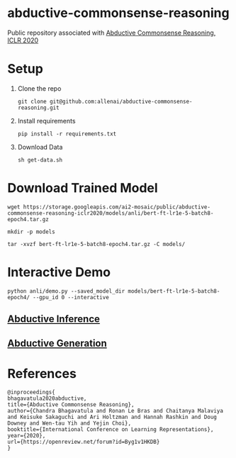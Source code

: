 # abductive-commonsense-reasoning
Public repository associated with [Abductive Commonsense Reasoning, ICLR 2020](https://arxiv.org/abs/1908.05739)


# Setup

1. Clone the repo
    ```
    git clone git@github.com:allenai/abductive-commonsense-reasoning.git
    ```
2. Install requirements
    ```
   pip install -r requirements.txt
   ```
3. Download Data
    ```
    sh get-data.sh
    ```

# Download Trained Model
```
wget https://storage.googleapis.com/ai2-mosaic/public/abductive-commonsense-reasoning-iclr2020/models/anli/bert-ft-lr1e-5-batch8-epoch4.tar.gz

mkdir -p models

tar -xvzf bert-ft-lr1e-5-batch8-epoch4.tar.gz -C models/
```

# Interactive Demo
```
python anli/demo.py --saved_model_dir models/bert-ft-lr1e-5-batch8-epoch4/ --gpu_id 0 --interactive
```

## [Abductive Inference](anli/README.md)
## [Abductive Generation](anlg/README.md)

# References
```
@inproceedings{
bhagavatula2020abductive,
title={Abductive Commonsense Reasoning},
author={Chandra Bhagavatula and Ronan Le Bras and Chaitanya Malaviya and Keisuke Sakaguchi and Ari Holtzman and Hannah Rashkin and Doug Downey and Wen-tau Yih and Yejin Choi},
booktitle={International Conference on Learning Representations},
year={2020},
url={https://openreview.net/forum?id=Byg1v1HKDB}
}
```